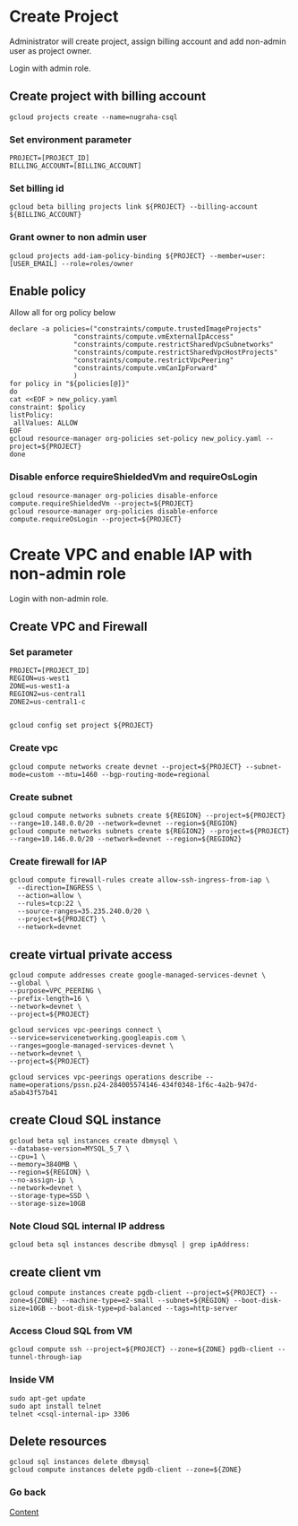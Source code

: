 
# Create Project
Administrator will create project, assign billing account and add non-admin user as project owner.

Login with admin role.
## Create project with billing account
```
gcloud projects create --name=nugraha-csql
```
### Set environment parameter
```
PROJECT=[PROJECT_ID]
BILLING_ACCOUNT=[BILLING_ACCOUNT]
```
### Set billing id
```
gcloud beta billing projects link ${PROJECT} --billing-account ${BILLING_ACCOUNT}
```
### Grant owner to non admin user
```
gcloud projects add-iam-policy-binding ${PROJECT} --member=user:[USER_EMAIL] --role=roles/owner
```
## Enable policy
Allow all for org policy below
```
declare -a policies=("constraints/compute.trustedImageProjects" 
                "constraints/compute.vmExternalIpAccess"
                "constraints/compute.restrictSharedVpcSubnetworks"
                "constraints/compute.restrictSharedVpcHostProjects"
                "constraints/compute.restrictVpcPeering"
                "constraints/compute.vmCanIpForward"
                )
for policy in "${policies[@]}"
do
cat <<EOF > new_policy.yaml
constraint: $policy
listPolicy:
 allValues: ALLOW
EOF
gcloud resource-manager org-policies set-policy new_policy.yaml --project=${PROJECT}
done
```
### Disable enforce requireShieldedVm and requireOsLogin
```
gcloud resource-manager org-policies disable-enforce compute.requireShieldedVm --project=${PROJECT}
gcloud resource-manager org-policies disable-enforce compute.requireOsLogin --project=${PROJECT}
```

# Create VPC and enable IAP with non-admin role
Login with non-admin role.

## Create VPC and Firewall
### Set parameter
```
PROJECT=[PROJECT_ID]
REGION=us-west1
ZONE=us-west1-a
REGION2=us-central1
ZONE2=us-central1-c


gcloud config set project ${PROJECT}
```
### Create vpc
```
gcloud compute networks create devnet --project=${PROJECT} --subnet-mode=custom --mtu=1460 --bgp-routing-mode=regional
```
### Create subnet
```
gcloud compute networks subnets create ${REGION} --project=${PROJECT} --range=10.148.0.0/20 --network=devnet --region=${REGION}
gcloud compute networks subnets create ${REGION2} --project=${PROJECT} --range=10.146.0.0/20 --network=devnet --region=${REGION2}
```

### Create firewall for IAP
```
gcloud compute firewall-rules create allow-ssh-ingress-from-iap \
  --direction=INGRESS \
  --action=allow \
  --rules=tcp:22 \
  --source-ranges=35.235.240.0/20 \
  --project=${PROJECT} \
  --network=devnet
```

## create virtual private access
```
gcloud compute addresses create google-managed-services-devnet \
--global \
--purpose=VPC_PEERING \
--prefix-length=16 \
--network=devnet \
--project=${PROJECT}

gcloud services vpc-peerings connect \
--service=servicenetworking.googleapis.com \
--ranges=google-managed-services-devnet \
--network=devnet \
--project=${PROJECT}

gcloud services vpc-peerings operations describe --name=operations/pssn.p24-284005574146-434f0348-1f6c-4a2b-947d-a5ab43f57b41
```

## create Cloud SQL instance 
```
gcloud beta sql instances create dbmysql \
--database-version=MYSQL_5_7 \
--cpu=1 \
--memory=3840MB \
--region=${REGION} \
--no-assign-ip \
--network=devnet \
--storage-type=SSD \
--storage-size=10GB
```

### Note Cloud SQL internal IP address
```
gcloud beta sql instances describe dbmysql | grep ipAddress:
```

## create client vm 
```
gcloud compute instances create pgdb-client --project=${PROJECT} --zone=${ZONE} --machine-type=e2-small --subnet=${REGION} --boot-disk-size=10GB --boot-disk-type=pd-balanced --tags=http-server
```

### Access Cloud SQL from VM
```
gcloud compute ssh --project=${PROJECT} --zone=${ZONE} pgdb-client --tunnel-through-iap
```
###  Inside VM
```
sudo apt-get update
sudo apt install telnet
telnet <csql-internal-ip> 3306
```
## Delete resources
```
gcloud sql instances delete dbmysql
gcloud compute instances delete pgdb-client --zone=${ZONE}
```


### Go back
[Content](https://github.com/adithaha/temp/blob/main/csql/readme.md)

